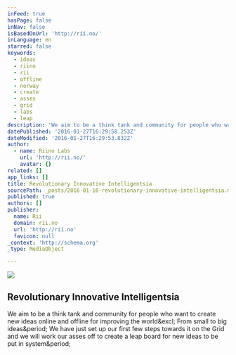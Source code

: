 ```yaml
---
inFeed: true
hasPage: false
inNav: false
isBasedOnUrl: 'http://rii.no/'
inLanguage: en
starred: false
keywords:
  - ideas
  - riino
  - rii
  - offline
  - norway
  - create
  - asses
  - grid
  - labs
  - leap
description: 'We aim to be a think tank and community for people who want to create new ideas online and offline for improving the world! From small to big ideas. We have just set up our first few steps towards it on the Grid and we will work our asses off to create a leap board for new ideas to be put in system.'
datePublished: '2016-01-27T16:29:58.253Z'
dateModified: '2016-01-27T16:29:53.832Z'
author:
  - name: Riino Labs
    url: 'http://rii.no/'
    avatar: {}
related: []
app_links: []
title: Revolutionary Innovative Intelligentsia
sourcePath: _posts/2016-01-16-revolutionary-innovative-intelligentsia.md
published: true
authors: []
publisher:
  name: Rii
  domain: rii.no
  url: 'http://rii.no'
  favicon: null
_context: 'http://schema.org'
_type: MediaObject

---
```

![](https://the-grid-user-content.s3-us-west-2.amazonaws.com/3f9ce736-5318-4912-8b9d-3c778eeeb0a9.png)

<article style=""><h1>Revolutionary Innovative Intelligentsia</h1><p>We aim to be a think tank and community for people who want to create new ideas online and offline for improving the world&amp;excl; From small to big ideas&amp;period; We have just set up our first few steps towards it on the Grid and we will work our asses off to create a leap board for new ideas to be put in system&amp;period;</p></article>